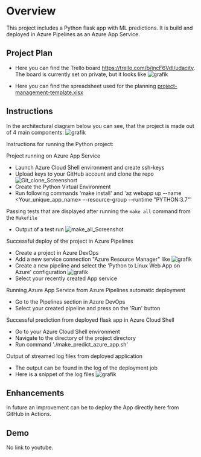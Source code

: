 # Overview

This project includes a Python flask app with ML predictions. It is build and deployed in Azure Pipelines as an Azure App Service.

## Project Plan

* Here you can find the Trello board https://trello.com/b/incF6VdI/udacity. The board is currently set on private, but it looks like ![grafik](https://user-images.githubusercontent.com/121881667/211019880-342773a7-c680-4e39-89e0-b5690218a89f.png)

* Here you can find the spreadsheet used for the planning [project-management-template.xlsx](https://github.com/technik-matrose/flask-ml-app/files/10360367/project-management-template.xlsx)

## Instructions

In the architectural diagram below you can see, that the project is made out of 4 main components:
![grafik](https://user-images.githubusercontent.com/121881667/211026170-cd09f1fb-d6ec-42ba-b6e3-2d86a81097d9.png)

Instructions for running the Python project:

Project running on Azure App Service
* Launch Azure Cloud Shell environment and create ssh-keys
* Upload keys to your GitHub account and clone the repo ![Git_clone_Screenshort](https://user-images.githubusercontent.com/121881667/211028330-0509cb90-c7a9-4aa6-98a6-9d5ada0d095a.png)
* Create the Python Virtual Environment
* Run following commands 'make install' and 'az webapp up --name <Your_unique_app_name> --resource-group <resource-group> --runtime "PYTHON:3.7"'

Passing tests that are displayed after running the `make all` command from the `Makefile`
* Output of a test run
  ![make_all_Screenshot](https://user-images.githubusercontent.com/121881667/211028525-d169b239-a46a-4f25-8cee-0915b905445b.png)

Successful deploy of the project in Azure Pipelines
* Create a project in Azure DevOps
* Add a new service connection "Azure Resource Manager" like ![grafik](https://user-images.githubusercontent.com/121881667/211029493-e9dfc1a3-5c91-4535-b917-14415049f8f9.png)
* Create a new pipeline and select the 'Python to Linux Web App on Azure' configuration ![grafik](https://user-images.githubusercontent.com/121881667/211029804-53a10cbd-40eb-4d13-998f-5bb61aa0fb79.png)
* Select your recently created App service

Running Azure App Service from Azure Pipelines automatic deployment
* Go to the Pipelines section in Azure DevOps
* Select your created pipeline and press on the 'Run' button

Successful prediction from deployed flask app in Azure Cloud Shell
* Go to your Azure Cloud Shell environment
* Navigate to the directory of the project directory
* Run command './make_predict_azure_app.sh'

Output of streamed log files from deployed application
* The output can be found in the log of the deployment job
* Here is a snippet of the log files
![grafik](https://user-images.githubusercontent.com/121881667/212567615-66da8286-ed8a-4d8c-92b3-bb749c07a805.png)


## Enhancements

In future an improvement can be to deploy the App directly here from GitHub in Actions.

## Demo 

No link to youtube.


